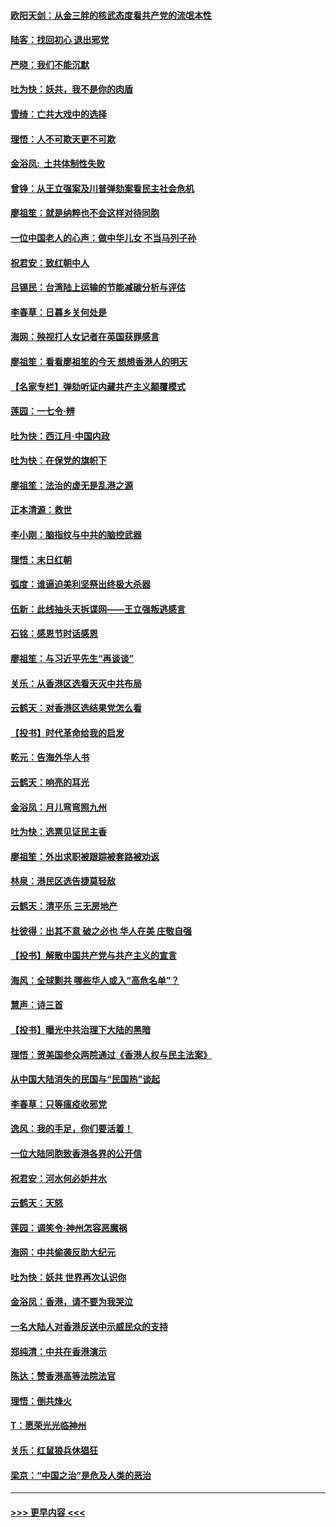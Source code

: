 #### [欧阳天剑：从金三胖的核武态度看共产党的流氓本性](../pages/nsc993/n11702238.md?t=12060233) 
#### [陆客：找回初心 退出邪党](../pages/nsc993/n11702213.md?t=12060233) 
#### [严晓：我们不能沉默](../pages/nsc993/n11702110.md?t=12060233) 
#### [吐为快：妖共，我不是你的肉盾](../pages/nsc993/n11701366.md?t=12060233) 
#### [雪绮：亡共大戏中的选择](../pages/nsc993/n11699922.md?t=12060233) 
#### [理悟：人不可欺天更不可欺](../pages/nsc993/n11699657.md?t=12060233) 
#### [金浴凤:  土共体制性失败](../pages/nsc993/n11699361.md?t=12060233) 
#### [曾铮：从王立强案及川普弹劾案看民主社会危机](../pages/nsc993/n11699318.md?t=12060233) 
#### [廖祖笙：就是纳粹也不会这样对待同胞](../pages/nsc993/n11697658.md?t=12060233) 
#### [一位中国老人的心声：做中华儿女 不当马列子孙](../pages/nsc993/n11697525.md?t=12060233) 
#### [祝君安：致红朝中人](../pages/nsc993/n11697518.md?t=12060233) 
#### [吕锡民：台湾陆上运输的节能减碳分析与评估](../pages/nsc993/n11694983.md?t=12060233) 
#### [李春草：日暮乡关何处是](../pages/nsc993/n11694805.md?t=12060233) 
#### [海网：殃视打人女记者在英国获罪感言](../pages/nsc993/n11693832.md?t=12060233) 
#### [廖祖笙：看看廖祖笙的今天 想想香港人的明天](../pages/nsc993/n11693707.md?t=12060233) 
#### [【名家专栏】弹劾听证内藏共产主义颠覆模式](../pages/nsc993/n11693563.md?t=12060233) 
#### [莲园：一七令‧辨](../pages/nsc993/n11692558.md?t=12060233) 
#### [吐为快：西江月·中国内政](../pages/nsc993/n11692071.md?t=12060233) 
#### [吐为快：在保党的旗帜下](../pages/nsc993/n11691188.md?t=12060233) 
#### [廖祖笙：法治的虚无是乱港之源](../pages/nsc993/n11690605.md?t=12060233) 
#### [正本清源：救世](../pages/nsc993/n11689134.md?t=12060233) 
#### [李小刚：脑指纹与中共的脑控武器](../pages/nsc993/n11688900.md?t=12060233) 
#### [理悟：末日红朝](../pages/nsc993/n11688829.md?t=12060233) 
#### [弧度：谁逼迫美利坚祭出终极大杀器](../pages/nsc993/n11688735.md?t=12060233) 
#### [伍新：此线抽头天拆谍网——王立强叛逃感言](../pages/nsc993/n11687981.md?t=12060233) 
#### [石铭：感恩节时话感恩](../pages/nsc993/n11687568.md?t=12060233) 
#### [廖祖笙：与习近平先生“再谈谈”](../pages/nsc993/n11687005.md?t=12060233) 
#### [关乐：从香港区选看天灭中共布局](../pages/nsc993/n11686647.md?t=12060233) 
#### [云鹤天：对香港区选结果党怎么看](../pages/nsc993/n11686216.md?t=12060233) 
#### [【投书】时代革命给我的启发](../pages/nsc993/n11684287.md?t=12060233) 
#### [乾元：告海外华人书](../pages/nsc993/n11684044.md?t=12060233) 
#### [云鹤天：响亮的耳光](../pages/nsc993/n11684254.md?t=12060233) 
#### [金浴凤：月儿弯弯照九州](../pages/nsc993/n11684231.md?t=12060233) 
#### [吐为快：选票见证民主香](../pages/nsc993/n11684206.md?t=12060233) 
#### [廖祖笙：外出求职被跟踪被套路被劝返](../pages/nsc993/n11683874.md?t=12060233) 
#### [林泉：港民区选告捷莫轻敌](../pages/nsc993/n11683930.md?t=12060233) 
#### [云鹤天：清平乐 三无房地产](../pages/nsc993/n11681521.md?t=12060233) 
#### [杜彼得：出其不意 破之必也 华人在美 庄敬自强](../pages/nsc993/n11679554.md?t=12060233) 
#### [【投书】解散中国共产党与共产主义的宣言](../pages/nsc993/n11679177.md?t=12060233) 
#### [海风：全球剿共 哪些华人或入“高危名单”？](../pages/nsc993/n11678617.md?t=12060233) 
#### [慧声：诗三首](../pages/nsc993/n11678848.md?t=12060233) 
#### [【投书】曝光中共治理下大陆的黑暗](../pages/nsc993/n11678674.md?t=12060233) 
#### [理悟：贺美国参众两院通过《香港人权与民主法案》](../pages/nsc993/n11678104.md?t=12060233) 
#### [从中国大陆消失的民国与“民国热”谈起](../pages/nsc993/n11678075.md?t=12060233) 
#### [李春草：只等瘟疫收邪党](../pages/nsc993/n11677308.md?t=12060233) 
#### [逸风：我的手足，你们要活着！](../pages/nsc993/n11676352.md?t=12060233) 
#### [一位大陆同胞致香港各界的公开信](../pages/nsc993/n11675761.md?t=12060233) 
#### [祝君安：河水何必妒井水](../pages/nsc993/n11675746.md?t=12060233) 
#### [云鹤天：天怒](../pages/nsc993/n11675718.md?t=12060233) 
#### [莲园：调笑令‧神州怎容恶魔祸](../pages/nsc993/n11675648.md?t=12060233) 
#### [海网：中共偷袭反助大纪元](../pages/nsc993/n11673515.md?t=12060233) 
#### [吐为快：妖共 世界再次认识你](../pages/nsc993/n11673506.md?t=12060233) 
#### [金浴凤：香港，请不要为我哭泣](../pages/nsc993/n11673248.md?t=12060233) 
#### [一名大陆人对香港反送中示威民众的支持](../pages/nsc993/n11672615.md?t=12060233) 
#### [郑纯清：中共在香港演示](../pages/nsc993/n11670539.md?t=12060233) 
#### [陈达：赞香港高等法院法官](../pages/nsc993/n11669542.md?t=12060233) 
#### [理悟：倒共烽火](../pages/nsc993/n11668844.md?t=12060233) 
#### [T：愿荣光光临神州](../pages/nsc993/n11668421.md?t=12060233) 
#### [关乐：红鼠狼兵休猖狂](../pages/nsc993/n11668378.md?t=12060233) 
#### [梁京：“中国之治”是危及人类的恶治](../pages/nsc993/n11668328.md?t=12060233) 

----
#### [ >>> 更早内容 <<< ](../indexes/nsc993-earlier.md)
